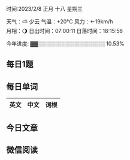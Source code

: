 

时间:2023/2/8 正月 十八 星期三

天气：⛅️  少云 气温：+20°C 风力：←19km/h  
月相：🌖 日出时间：07:00:11 日落时间：18:15:56

今年进度: ▓▓░░░░░░░░░░░░░░░░░░ 10.53%


## 每日1题


## 每日单词

| 英文       | 中文       |词根|
| ---------- | ---------- | ---|


## 今日文章



## 微信阅读

<!-- start of weread -->

<!-- end of weread -->
